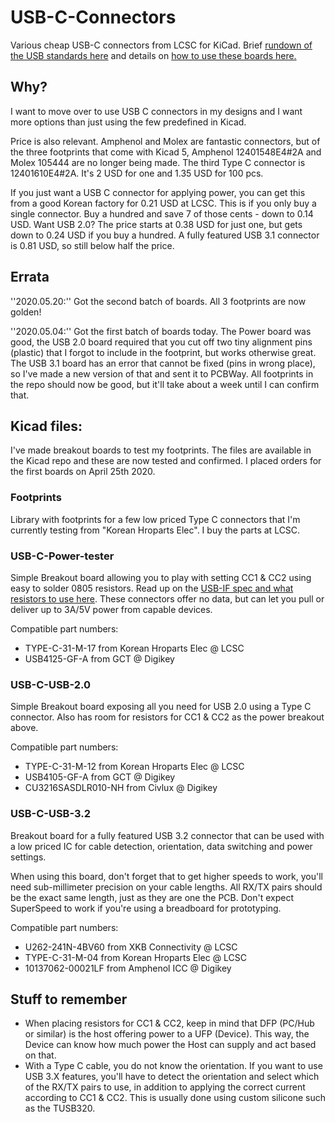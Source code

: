 # USB-C-Connectors
Various cheap USB-C connectors from LCSC for KiCad. Brief [rundown of the USB standards here](https://flashgamer.com/blog/comments/usb-type-c-and-usb-2.0-3.0-3.1-3.2) and details on [how to use these boards here.](https://flashgamer.com/blog/comments/implementing-usb-type-c-and-usb-3-1)

## Why?
I want to move over to use USB C connectors in my designs and I want more options than just using the few predefined in Kicad.

Price is also relevant. Amphenol and Molex are fantastic connectors, but of the three footprints that come with Kicad 5, Amphenol 12401548E4#2A and Molex 105444 are no longer being made. The third Type C connector is 12401610E4#2A. It's 2 USD for one and 1.35 USD for 100 pcs.

If you just want a USB C connector for applying power, you can get this from a good Korean factory for 0.21 USD at LCSC. This is if you only buy a single connector. Buy a hundred and save 7 of those cents - down to 0.14 USD. Want USB 2.0? The price starts at 0.38 USD for just one, but gets down to 0.24 USD if you buy a hundred. A fully featured USB 3.1 connector is 0.81 USD, so still below half the price.

## Errata
''2020.05.20:''
Got the second batch of boards. All 3 footprints are now golden!

''2020.05.04:''
Got the first batch of boards today. The Power board was good, the USB 2.0 board required that you cut off two tiny alignment pins (plastic) that I forgot to include in the footprint, but works otherwise great. The USB 3.1 board has an error that cannot be fixed (pins in wrong place), so I've made a new version of that and sent it to PCBWay. All footprints in the repo should now be good, but it'll take about a week until I can confirm that.

## Kicad files:
I've made breakout boards to test my footprints. The files are available in the Kicad repo and these are now tested and confirmed. I placed orders for the first boards on April 25th 2020.
 
### Footprints
Library with footprints for a few low priced Type C connectors that I'm currently testing from "Korean Hroparts Elec". I buy the parts at LCSC.

### USB-C-Power-tester
Simple Breakout board allowing you to play with setting CC1 & CC2 using easy to solder 0805 resistors. Read up on the [USB-IF spec and what resistors to use here](http://ww1.microchip.com/downloads/en/appnotes/00001953a.pdf). These connectors offer no data, but can let you pull or deliver up to 3A/5V power from capable devices.

Compatible part numbers:
- TYPE-C-31-M-17 from Korean Hroparts Elec @ LCSC
- USB4125-GF-A from GCT @ Digikey

### USB-C-USB-2.0
Simple Breakout board exposing all you need for USB 2.0 using a Type C connector. Also has room for resistors for CC1 & CC2 as the power breakout above.

Compatible part numbers:
- TYPE-C-31-M-12 from Korean Hroparts Elec @ LCSC
- USB4105-GF-A from GCT @ Digikey
- CU3216SASDLR010-NH from Civlux @ Digikey

### USB-C-USB-3.2
Breakout board for a fully featured USB 3.2 connector that can be used with a low priced IC for cable detection, orientation, data switching and power settings. 

When using this board, don't forget that to get higher speeds to work, you'll need sub-millimeter precision on your cable lengths. All RX/TX pairs should be the exact same length, just as they are one the PCB. Don't expect SuperSpeed to work if you're using a breadboard for prototyping.

Compatible part numbers:
- U262-241N-4BV60 from XKB Connectivity @ LCSC
- TYPE-C-31-M-04 from Korean Hroparts Elec @ LCSC
- 10137062-00021LF from Amphenol ICC @ Digikey

## Stuff to remember
- When placing resistors for CC1 & CC2, keep in mind that DFP (PC/Hub or similar) is the host offering power to a UFP (Device). This way, the Device can know how much power the Host can supply and act based on that.
- With a Type C cable, you do not know the orientation. If you want to use USB 3.X features, you'll have to detect the orientation and select which of the RX/TX pairs to use, in addition to applying the correct current according to CC1 & CC2. This is usually done using custom silicone such as the TUSB320.
